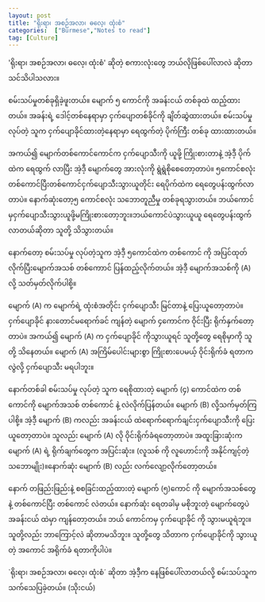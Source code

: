 ```yaml
---
layout: post
title: "ရိုးရာ၊ အစဉ်အလာ၊ ဓလေ့၊ ထုံးစံ"
categories:  ["Burmese","Notes to read"]
tag: [Culture]
---
```

'ရိုးရာ၊ အစဉ်အလာ၊ ဓလေ့၊ ထုံးစံ' ဆိုတဲ့ စကားလုံးတွေ ဘယ်လိုဖြစ်ပေါ်လာလဲ
ဆိုတာ သင်သိပါသလား။


စမ်းသပ်မှုတစ်ခုရှိခဲ့ဖူးတယ်။ မျောက် ၅ ကောင်ကို အခန်းငယ် တစ်ခုထဲ ထည့်ထားတယ်။
အခန်းရဲ့ ဒေါင့်တစ်နေရာမှာ ငှက်ပျောတစ်ခိုင်ကို ချိတ်ဆွဲထားတယ်။ စမ်းသပ်မှု လုပ်တဲ့
သူက ငှက်ပျောခိုင်ထားတဲ့နေရာမှာ ရေထွက်တဲ့ ပိုက်ကြီး တစ်ခု ထားထားတယ်။

<!-- more -->
အကယ်၍ မျောက်တစ်ကောင်ကောင်က ငှက်ပျောသီးကို ယူဖို့ ကြိုးစားတာနဲ့ အဲ့ဒီ့ ပိုက်ထဲက ရေထွက် လာပြီး အဲ့ဒီ့ မျောက်တွေ အားလုံးကို ရွဲရွဲစိုစေတော့တာပဲ။ ၅ကောင်စလုံးတစ်ကောင်ပြီးတစ်ကောင်ငှက်ပျောသီးသွားယူတိုင်း ရေပိုက်ထဲက ရေတွေပန်းထွက်လာတာပဲ။ နောက်ဆုံးတော့၅ ကောင်စလုံး
သဘောတူညီမှု တစ်ခုရသွားတယ်။ ဘယ်ကောင်မှငှက်ပျောသီးသွားယူဖို့မကြိုးစားတော့ဘူး။ဘယ်ကောင်ပဲသွားယူယူ ရေတွေပန်းထွက်လာတယ်ဆိုတာ သူတို့ သိသွားတယ်။

နောက်တော့ စမ်းသပ်မှု လုပ်တဲ့သူက အဲ့ဒီ့ ၅ကောင်ထဲက တစ်ကောင် ကို အပြင်ထုတ်လိုက်ပြီးမျောက်အသစ် တစ်ကောာင် ပြန်ထည့်လိုက်တယ်။ အဲ့ဒီ့ မျောက်အသစ်ကို (A) လို့ သတ်မှတ်လိုက်ပါစို့။

မျောက် (A) က မျောက်ရဲ့ ထုံးစံအတိုင်း ငှက်ပျောသီး မြင်တာနဲ့ ပြေးယူတော့တာပဲ။ ငှက်ပျောခိုင် နားတောင်မရောက်ခင် ကျန်တဲ့ မျောက် ၄ကောင်က ဝိုင်းပြီး ရိုက်နှက်တော့တာပဲ။ အကယ်၍ မျောက် (A) က ငှက်ပျောခိုင်
ကိုသွားယူရင် သူတို့တွေ ရေစိုမှာကို သူတို့ သိနေတယ်။ မျောက် (A) အကြိမ်ပေါင်းများစွာ ကြိုးစားပေမယ့် ဝိုင်းရိုက်ခံ
ရတာကလွဲလို့ ငှက်ပျောသီး မရပါဘူး။

နောက်တစ်ခါ စမ်းသပ်မှု လုပ်တဲ့ သူက ရေစိုထားတဲ့ မျောက် (၄) ကောင်ထဲက တစ်ကောင်ကို မျောက်အသစ် တစ်ကောင်
နဲ့ လဲလိုက်ပြန်တယ်။ မျောက် (B) လို့သက်မှတ်ကြပါစို့။ အဲ့ဒီ့ မျောက် (B) ကလည်း အခန်းငယ် ထဲရောက်ရောက်ချင်းငှက်ပျောသီးကို ပြေးယူတော့တာပဲ။ သူလည်း မျောက် (A) လို ဝိုင်းရိုက်ခံရတော့တာပဲ။ အထူးခြားဆုံးက မျောက် (A) ရဲ့ ရိုက်ချက်တွေက အပြင်းဆုံး။ (လူသစ် ကို လူဟောင်းကို အနိုင်ကျင့်တဲ့သဘောမျိုး)။နောက်ဆုံး မျောက် (B) လည်း လက်လျော့လိုက်တော့တယ်။

နောက် တဖြည်းဖြည်းနဲ့ စစခြင်းထည့်ထားတဲ့ မျောက် (၅)ကောင် ကို မျောက်အသစ်တွေနဲ့ တစ်ကောင်ပြီး တစ်ကောင်
လဲတယ်။ နောက်ဆုံး ရေတခါမှ မစိုဘူးတဲ့ မျောက်တွေပဲ အခန်းငယ် ထဲမှာ ကျန်တော့တယ်။ ဘယ် ကောင်ကမှ ငှက်ပျောခိုင် ကို
သွားမယူရဲဘူး။ သူတို့လည်း ဘာကြောင့်လဲ ဆိုတာမသိဘူး။ သူတို့တွေ သိတာက ငှက်ပျောခိုင်ကို သွားယူတဲ့ အကောင် အရိုက်ခံ ရတာကိုပါပဲ။

`ရိုးရာ၊ အစဉ်အလာ၊ ဓလေ့၊ ထုံးစံ´ ဆိုတာ အဲ့ဒီ့က နေဖြစ်ပေါ်လာတယ်လို့ စမ်းသပ်သူက သက်သေပြခဲ့တယ်။
(သိုးငယ်)
